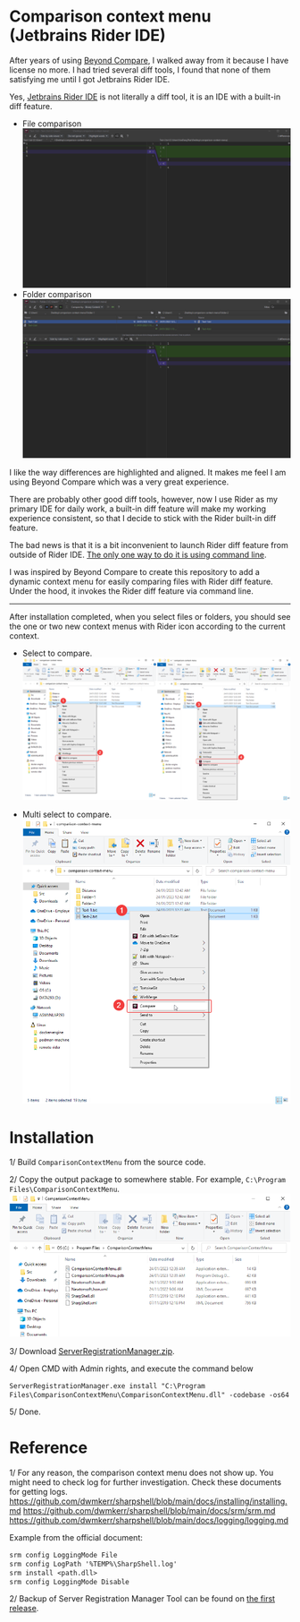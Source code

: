 # Comparison context menu (Jetbrains Rider IDE)

After years of using [Beyond Compare](https://www.scootersoftware.com/), I walked away from it because I have license no more. 
I had tried several diff tools, I found that none of them satisfying me until I got Jetbrains Rider IDE.

Yes, [Jetbrains Rider IDE](https://www.jetbrains.com/rider/) is not literally a diff tool, it is an IDE with a built-in diff feature.
- File comparison
![rider-diff-file-ui](./doc/rider-diff-file-ui.png "Rider diff file ui")
- Folder comparison
![rider-diff-folder-ui](./doc/rider-diff-folder-ui.png "Rider diff folder ui")

I like the way differences are highlighted and aligned. It makes me feel I am using Beyond Compare which was a very great experience.

There are probably other good diff tools, however, now I use Rider as my primary IDE for daily work, a built-in diff feature will make my working experience consistent,
so that I decide to stick with the Rider built-in diff feature.

The bad news is that it is a bit inconvenient to launch Rider diff feature from outside of Rider IDE. [The only one way to do it is using command line](https://www.jetbrains.com/help/rider/Command_Line_Differences_Viewer.html). 

I was inspired by Beyond Compare to create this repository to add a dynamic context menu for easily comparing files with Rider diff feature. Under the hood, it invokes the Rider diff feature via command line.

---

After installation completed, when you select files or folders, you should see the one or two new context menus with Rider icon according to the current context.

- Select to compare.
![select-to-compare](./doc/select-to-compare.png "Select to compare")

- Multi select to compare.
  ![multi-select-to-compare](./doc/multi-select-to-compare.png "Multi select to compare")

# Installation

1/ Build `ComparisonContextMenu` from the source code.

2/ Copy the output package to somewhere stable. For example, `C:\Program Files\ComparisonContextMenu`.
![installation-folder](./doc/installation-folder.png "Installation folder")

3/ Download [ServerRegistrationManager.zip](https://github.com/dwmkerr/sharpshell/releases).

4/ Open CMD with Admin rights, and execute the command below
```
ServerRegistrationManager.exe install "C:\Program Files\ComparisonContextMenu\ComparisonContextMenu.dll" -codebase -os64
```

5/ Done.

# Reference

1/ For any reason, the comparison context menu does not show up. You might need to check log for further investigation. Check these documents for getting logs.
https://github.com/dwmkerr/sharpshell/blob/main/docs/installing/installing.md
https://github.com/dwmkerr/sharpshell/blob/main/docs/srm/srm.md
https://github.com/dwmkerr/sharpshell/blob/main/docs/logging/logging.md

Example from the official document:
```
srm config LoggingMode File
srm config LogPath '%TEMP%\SharpShell.log'
srm install <path.dll>
srm config LoggingMode Disable
```

2/ Backup of Server Registration Manager Tool can be found on [the first release](https://github.com/VanDng/comparison-context-menu/releases/tag/first-release).
